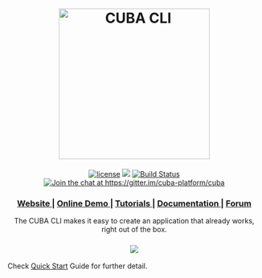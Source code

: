 <h1 align="center"> <a href="https://www.cuba-platform.com/"><img src="https://github.com/cuba-platform/cuba-cli/blob/master/img/logo-title.png" alt="CUBA CLI" width="300" align="center"></a>
</h1>

<p align="center">
<a href="http://www.apache.org/licenses/LICENSE-2.0"><img src="https://img.shields.io/badge/license-Apache%20License%202.0-blue.svg?style=flat" alt="license" title=""></a>
<a href='https://bintray.com/cuba-platform/tools/cuba-cli/_latestVersion'><img src='https://api.bintray.com/packages/cuba-platform/tools/cuba-cli/images/download.svg'></a>
<a href="https://travis-ci.org/cuba-platform/cuba-cli"><img src="https://travis-ci.org/cuba-platform/cuba-cli.svg?branch=master" alt="Build Status" title=""></a>
<a href="https://gitter.im/cuba-platform/cuba"><img src="https://badges.gitter.im/Join%20Chat.svg" alt="Join the chat at https://gitter.im/cuba-platform/cuba" title=""></a>
</p>

<div align="center">
  <h3>
    <a href="https://www.cuba-platform.com/" target="_blank">
      Website
    </a>
    <span> | </span>
    <a href="https://www.cuba-platform.com/online-demo" target="_blank">
      Online Demo
    </a>
    <span> | </span>
    <a href="https://www.cuba-platform.com/tutorials" target="_blank">
      Tutorials
    </a>
    <span> | </span>
    <a href="https://www.cuba-platform.com/documentation" target="_blank">
      Documentation
    </a>
    <span> | </span>
    <a href="https://www.cuba-platform.com/discuss/" target="_blank">
      Forum
    </a>
  </h3>
</div>

<p align="center">
The CUBA CLI makes it easy to create an application that already works, right out of the box.
</p>
<h3 align="center">
<img src="https://github.com/cuba-platform/cuba-cli/blob/master/img/cuba-cli-demo.gif" align="center">
</h3>

Check [Quick Start](https://github.com/cuba-platform/cuba-cli/wiki/Quick-Start) Guide for further detail.